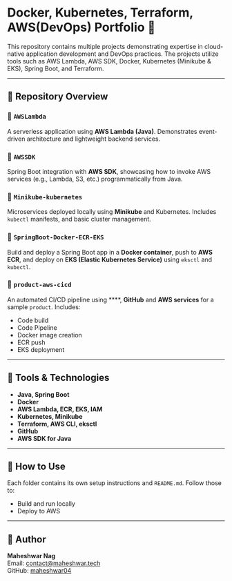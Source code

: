 # Docker, Kubernetes, Terraform, AWS(DevOps) Portfolio 🚀

This repository contains multiple projects demonstrating expertise in cloud-native application development and DevOps practices. The projects utilize tools such as AWS Lambda, AWS SDK, Docker, Kubernetes (Minikube & EKS), Spring Boot, and Terraform.

---

## 📁 Repository Overview

### 🔹 `AWSLambda`
A serverless application using **AWS Lambda (Java)**. Demonstrates event-driven architecture and lightweight backend services.

### 🔹 `AWSSDK`
Spring Boot integration with **AWS SDK**, showcasing how to invoke AWS services (e.g., Lambda, S3, etc.) programmatically from Java.

### 🔹 `Minikube-kubernetes`
Microservices deployed locally using **Minikube** and Kubernetes. Includes `kubectl` manifests, and basic cluster management.

### 🔹 `SpringBoot-Docker-ECR-EKS`
Build and deploy a Spring Boot app in a **Docker container**, push to **AWS ECR**, and deploy on **EKS (Elastic Kubernetes Service)** using `eksctl` and `kubectl`.

### 🔹 `product-aws-cicd`
An automated CI/CD pipeline using ****, **GitHub** and **AWS services** for a sample `product`. Includes:
- Code build
- Code Pipeline
- Docker image creation
- ECR push
- EKS deployment

---

## 🧰 Tools & Technologies

- **Java, Spring Boot**
- **Docker**
- **AWS Lambda, ECR, EKS, IAM**
- **Kubernetes, Minikube**
- **Terraform, AWS CLI, eksctl**
- **GitHub**
- **AWS SDK for Java**

---

## 🔧 How to Use

Each folder contains its own setup instructions and `README.md`. Follow those to:
- Build and run locally
- Deploy to AWS
---

## 📌 Author

**Maheshwar Nag**  
Email: contact@maheshwar.tech\
GitHub: [maheshwar04](https://github.com/maheshwar04)


 
